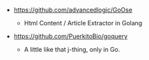 - https://github.com/advancedlogic/GoOse
  - Html Content / Article Extractor in Golang
  
- https://github.com/PuerkitoBio/goquery
  - A little like that j-thing, only in Go.
